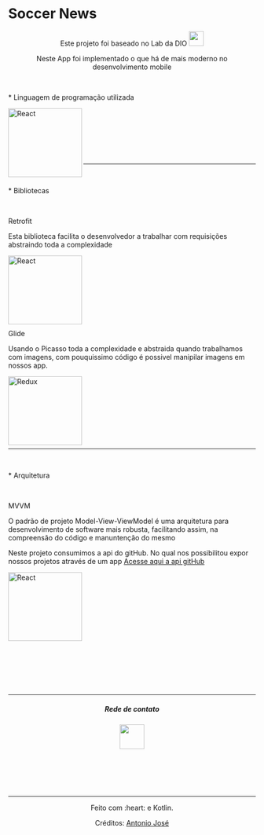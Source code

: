 # Soccer News

<div>
  <p align="center">Este projeto foi baseado no Lab da DIO <img height="30" width="30" src="https://cdn.jsdelivr.net/gh/devicons/devicon/icons/thealgorithms/thealgorithms-original.svg" /></p>
  <p align="center">Neste App foi implementado o que há de mais moderno no desenvolvimento mobile</p>
</div>


<div align="left" ><br>
  <p align="left"> * Linguagem de programação utilizada</p>
  <img align="left" alt="React" height="140" width="150" src="https://cdn.jsdelivr.net/gh/devicons/devicon/icons/kotlin/kotlin-original.svg">
</div><br>

<br><br><br><br>
<hr>

<div align="left" valign="top"><br>
  <p align="left"> * Bibliotecas</p><br>
  <p align="left"> Retrofit</p>
  <p align="left"> Esta biblioteca facilita o desenvolvedor a trabalhar com requisições abstraindo toda a complexidade</p>
  <img align="left" alt="React" height="140" width="150" src="https://cdn.jsdelivr.net/gh/devicons/devicon/icons/networkx/networkx-original.svg"><br><br><br><br><br><br><br><br>
  <p align="left">Glide</p>
   <p align="left"> Usando o Picasso toda a complexidade e abstraida quando trabalhamos com imagens, com pouquissimo código é possivel manipilar imagens em nossos app.</p>
  <img align="left" alt="Redux" height="140" width="150" src="https://img.icons8.com/color/480/000000/picasa.png"><br><br>
  
</div><br>

<br><br><br><br>
<hr>
<div align="left" valign="top"><br>
  <p align="left"> * Arquitetura</p><br>
  <p align="left">MVVM</p>
  <p aling="left">O padrão de projeto Model-View-ViewModel é uma arquitetura para desenvolvimento de software mais robusta, facilitando assim, na compreensão do código e manuntenção do mesmo</p>
  
   <p aling="left">Neste projeto consumimos a api do gitHub. No qual nos possibilitou expor nossos projetos através de um app <a href="https://docs.github.com/pt/rest">Acesse aqui a api gitHub</a></p>
  <img align="left" alt="React" height="140" width="150" src="https://img.icons8.com/cute-clipart/128/000000/internet-explorer.png"><br><br><br><br><br><br><br><br>
   
</div><br>

<br><br><br><br>
<hr>
<div align="center">
 <h5 align="center">Rede de contato </h5>
  <a href="https://www.linkedin.com/in/antonio-jose-b1a926111/" 
 target="_blank"><img src="https://cdn.jsdelivr.net/gh/devicons/devicon/icons/linkedin/linkedin-original.svg" target="_blank" height="50"></a>
</div>

<div align="center">
  
  
<br><br><br><br>
<hr>  
</div>

<div align="center">
  <p>Feito com :heart: e Kotlin.</p>
  <p>Créditos: <a href="https://github.com/anuraghazra/github-readme-stats"></a>  <a href="https://github.com/antonio">Antonio José</a></p>
</div>

